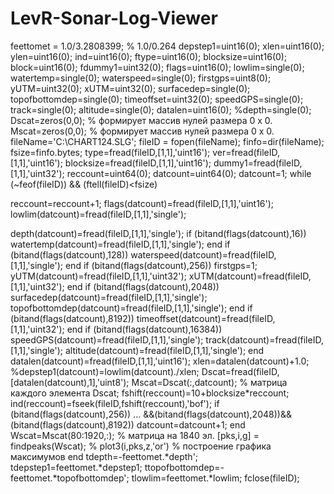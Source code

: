 ﻿# LevR-Sonar-Log-Viewer
feettomet = 1.0/3.2808399; % 1.0/0.264 depstep1=uint16(0); 
xlen=uint16(0);
ylen=uint16(0);
ind=uint16(0); 
ftype=uint16(0); 
blocksize=uint16(0); 
block=uint16(0); 
fdummy1=uint32(0); 
flags=uint16(0); 
lowlim=single(0); 
watertemp=single(0); 
waterspeed=single(0); 
firstgps=uint8(0); 
yUTM=uint32(0); 
xUTM=uint32(0);
surfacedep=single(0); 
topofbottomdep=single(0); 
timeoffset=uint32(0); 
speedGPS=single(0); 
track=single(0); 
altitude=single(0);
datalen=uint16(0); %depth=single(0);
Dscat=zeros(0,0); % формирует массив нулей размера 0 х 0. 
Mscat=zeros(0,0); % формирует массив нулей размера 0 х 0. 
fileName='C:\CHART124.SLG'; fileID = fopen(fileName); 
finfo=dir(fileName); 
fsize=finfo.bytes; 
type=fread(fileID,[1,1],'uint16'); 
ver=fread(fileID,[1,1],'uint16'); 
blocksize=fread(fileID,[1,1],'uint16'); 
dummy1=fread(fileID,[1,1],'uint32'); 
reccount=uint64(0); datcount=uint64(0); 
datcount=1; while (~feof(fileID)) && (ftell(fileID)<fsize)

reccount=reccount+1; 
flags(datcount)=fread(fileID,[1,1],'uint16'); 
lowlim(datcount)=fread(fileID,[1,1],'single');

depth(datcount)=fread(fileID,[1,1],'single');
if (bitand(flags(datcount),16))
watertemp(datcount)=fread(fileID,[1,1],'single'); 
end 
if (bitand(flags(datcount),128)) 
waterspeed(datcount)=fread(fileID,[1,1],'single'); 
end 
if (bitand(flags(datcount),256)) 
firstgps=1; 
yUTM(datcount)=fread(fileID,[1,1],'uint32'); 
xUTM(datcount)=fread(fileID,[1,1],'uint32'); 
end
if (bitand(flags(datcount),2048)) 
surfacedep(datcount)=fread(fileID,[1,1],'single'); 
topofbottomdep(datcount)=fread(fileID,[1,1],'single'); 
end
if (bitand(flags(datcount),8192)) 
timeoffset(datcount)=fread(fileID,[1,1],'uint32'); 
end 
if (bitand(flags(datcount),16384)) 
speedGPS(datcount)=fread(fileID,[1,1],'single'); 
track(datcount)=fread(fileID,[1,1],'single');
altitude(datcount)=fread(fileID,[1,1],'single');
end datalen(datcount)=fread(fileID,[1,1],'uint16'); 
xlen=datalen(datcount)+1.0; %depstep1(datcount)=lowlim(datcount)./xlen; 
Dscat=fread(fileID,[datalen(datcount),1],'uint8'); 
Mscat=Dscat(:,datcount); % матрица каждого элемента Dscat; 
fshift(reccount)=10+blocksize*reccount;
ind(reccount)=fseek(fileID,fshift(reccount),'bof');
if (bitand(flags(datcount),256)) ... &&(bitand(flags(datcount),2048))&&(bitand(flags(datcount),8192)) 
datcount=datcount+1; 
end
Wscat=Mscat(80:1920,:); % матрица на 1840 эл. 
[pks,i,g] = findpeaks(Wscat); % 
plot3(i,pks,z,'or') % построение графика максимумов
end 
tdepth=-feettomet.*depth'; 
tdepstep1=feettomet.*depstep1;
ttopofbottomdep=-feettomet.*topofbottomdep'; 
tlowlim=feettomet.*lowlim; 
fclose(fileID);
